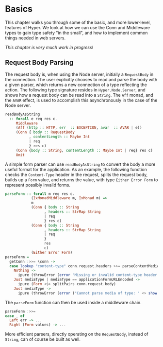 # Basics

This chapter walks you through some of the basic, and more lower-level,
features of Hyper. We look at how we can use the Conn and Middleware types to
gain type safety "in the small", and how to implement common things needed in
web servers.

_This chapter is very much work in progress!_

## Request Body Parsing

The request body is, when using the Node server, initially a
`RequestBody` in the connection. The user explicitly chooses to read
and parse the body with a given parser, which returns a new connection
of a type reflecting the action. The following type signature resides
in `Hyper.Node.Server`, and shows how a request body can be read into
a `String`. The `Aff` monad, and the `AVAR` effect, is used to
accomplish this asynchronously in the case of the Node server.

```purescript
readBodyAsString
  :: forall e req res c.
     Middleware
     (Aff (http :: HTTP, err  :: EXCEPTION, avar  :: AVAR | e))
     (Conn { body :: RequestBody
           , contentLength :: Maybe Int
           | req
           } res c)
     (Conn {body :: String, contentLength :: Maybe Int | req} res c)
     Unit
```

A simple form parser can use `readBodyAsString` to convert the body a
more useful format for the application. As an example, the following function
checks the `Content-Type` header in the request, splits the request body, builds
up a `Form` value, and returns the value, with type `Either Error Form` to
represent possibly invalid forms.

``` purescript
parseForm :: forall m req res c.
            (IxMonadMiddleware m, IxMonad m) =>
            m
            (Conn { body :: String
                  , headers :: StrMap String
                  | req
                  } res c)
            (Conn { body :: String
                  , headers :: StrMap String
                  | req
                  }
                  res
                  c)
            (Either Error Form)
parseForm =
  getConn :>>= \conn ->
  case lookup "content-type" conn.request.headers >>= parseContentMediaType of
    Nothing ->
      ipure (throwError (error "Missing or invalid content-type header."))
    Just mediaType | mediaType == applicationFormURLEncoded ->
      ipure (Form <$> splitPairs conn.request.body)
    Just mediaType ->
      ipure (throwError (error ("Cannot parse media of type: " <> show mediaType)))
```

The `parseForm` function can then be used inside a middleware chain.

```purescript
parseForm :>>=
case _ of
  Left err -> ...
  Right (Form values) -> ...
```

More efficient parsers, directly operating on the `RequestBody`,
instead of `String`, can of course be built as well.
